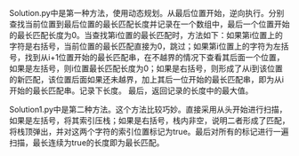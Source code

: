Solution.py中是第一种方法，使用动态规划。从最后位置开始，逆向执行。分别查找当前位置到最后位置的最长匹配长度并记录在一个数组中，最后一个位置开始的最长匹配长度为0。当查找第i位置的最长匹配时，方法如下：如果第i位置上的字符是右括号，当前位置的最长匹配直接为0，跳过；如果第i位置上的字符为左括号，找到从i+1位置开始的最长匹配串，在不越界的情况下查看其后面一个位置，如果是左括号，则i位置最长匹配长度为0；如果是右括号，则形成了从i到该位置的新匹配，该位置后面如果还未越界，加上其后一位开始的最长匹配串，即为从i开始的最长匹配串。记录下长度。
最后，返回记录的长度中的最大值。

Solution1.py中是第二种方法。这个方法比较巧妙。直接采用从头开始进行扫描，如果是左括号，将其索引压栈；如果是右括号，栈内非空，说明二者形成了匹配，将栈顶弹出，并对这两个字符的索引位置标记为true。最后对所有的标记进行一遍扫描，最长连续为true的长度即为最长匹配。
